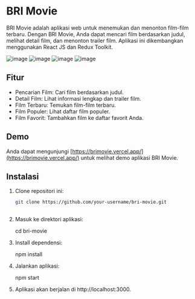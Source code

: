# BRI Movie

BRI Movie adalah aplikasi web untuk menemukan dan menonton film-film terbaru. Dengan BRI Movie, Anda dapat mencari film berdasarkan judul, melihat detail film, dan menonton trailer film. Aplikasi ini dikembangkan menggunakan React JS dan Redux Toolkit.

![image](https://github.com/Frontend-OneSide-BRI/Mini_Project_3_FE_Sofwan/assets/45458797/1857bb4f-a77f-4d80-83e6-33071989f6ea)
![image](https://github.com/Frontend-OneSide-BRI/Mini_Project_3_FE_Sofwan/assets/45458797/5deb9c46-d7ca-449b-869a-745dbe4a32a1)
![image](https://github.com/Frontend-OneSide-BRI/Mini_Project_3_FE_Sofwan/assets/45458797/0d538c20-e1de-43ad-aaa1-ca5700fe1d48)
![image](https://github.com/Frontend-OneSide-BRI/Mini_Project_3_FE_Sofwan/assets/45458797/ca327ed2-bd15-4f21-a72b-fa5670e4e836)


## Fitur

- Pencarian Film: Cari film berdasarkan judul.
- Detail Film: Lihat informasi lengkap dan trailer film.
- Film Terbaru: Temukan film-film terbaru.
- Film Populer: Lihat daftar film populer.
- Film Favorit: Tambahkan film ke daftar favorit Anda.

## Demo

Anda dapat mengunjungi [https://brimovie.vercel.app/](https://brimovie.vercel.app/) untuk melihat demo aplikasi BRI Movie.

## Instalasi

1. Clone repositori ini:

   ```bash
   git clone https://github.com/your-username/bri-movie.git
 
2. Masuk ke direktori aplikasi:

   cd bri-movie

3. Install dependensi:

   npm install

4. Jalankan aplikasi:

   npm start

5. Aplikasi akan berjalan di http://localhost:3000.
